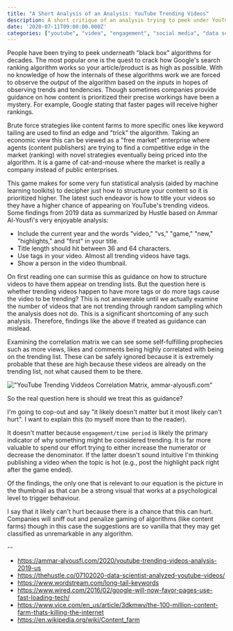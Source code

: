 ```yaml
---
title: "A Short Analysis of an Analysis: YouTube Trending Videos"
description: A short critique of an analysis trying to peek under YouTube's trending algorithms.
date: '2020-07-11T09:00:00.000Z'
categories: ["youtube", "video", "engagement", "social media", "data science"]
---
```


People have been trying to peek underneath "black box" algorithms for decades. The most popular one is the quest to crack how Google's search ranking algorithm works so your article/product is as high as possible. With no knowledge of how the internals of these algorithms work we are forced to observe the _output_ of the algorithm based on the _inputs_ in hopes of observing trends and tendencies. Though sometimes companies provide guidance on how content is prioritized their precise workings have been a mystery. For example, Google stating that faster pages will receive higher rankings.

Brute force strategies like content farms to more specific ones like keyword tailing are used to find an edge and "trick" the algorithm.  Taking an economic view this can be viewed as a "free market" enterprise where agents (content publishers) are trying to find a competitive edge in the market (ranking) with novel strategies eventually being priced into the algorithm. It is a game of cat-and-mouse where the market is really a company instead of public enterprises.

This game makes for some very fun statistical analysis (aided by machine learning toolkits) to decipher just how to structure your content so it is prioritized higher. The latest such endeavor is how to title your videos so they have a higher chance of appearing on YouTube's trending videos. Some findings from 2019 data as summarized by Hustle based on Ammar Al-Yousfi's very enjoyable analysis:

- Include the current year and the words "video," "vs," "game," "new," "highlights," and "first" in your title.
- Title length should hit between 36 and 64 characters.
- Use tags in your video. Almost all trending videos have tags.
- Show a person in the video thumbnail.

On first reading one can surmise this as guidance on how to structure videos to have them appear on trending lists. But the question here is whether trending videos happen to have more tags or do more tags cause the video to be trending? This is not answerable until we actually examine the number of videos that are not trending through random sampling which the analysis does not do. This is a significant shortcoming of any such analysis. Therefore, findings like the above if treated as guidance can mislead.

Examining the correlation matrix we can see some self-fulfilling prophecies such as more views, likes and comments being highly correlated with being on the trending list. These can be safely ignored because it is extremely probable that these are high because these videos are already on the trending list, not what caused them to be there.

!["YouTube Trending Viddeos Correlation Matrix, ammar-alyousfi.com"](/images/youtube-trending-videos-correlation-matrix.png)

So the real question here is should we treat this as guidance?

I'm going to cop-out and say "it likely doesn't matter but it most likely can't hurt". I want to explain this (to myself more than to the reader).

It doesn't matter because `engagement/time period` is likely the primary indicator of why something might be considered trending. It is far more valuable to spend our effort trying to either increase the numerator or decrease the denominator. If the latter doesn't sound intuitive I'm thinking publishing a video when the topic is hot (e.g., post the highlight pack right after the game ended).

Of the findings, the only one that is relevant to our equation is the picture in the thumbnail as that can be a strong visual that works at a psychological level to trigger behaviour.

I say that it likely can't hurt because there is a chance that this can hurt. Companies will sniff out and penalize gaming of algorithms (like content farms) though in this case the suggestions are so vanilla that they may get classified as unremarkable in any algorithm.


--

- https://ammar-alyousfi.com/2020/youtube-trending-videos-analysis-2019-us
- https://thehustle.co/07102020-data-scientist-analyzed-youtube-videos/
- https://www.wordstream.com/long-tail-keywords
- https://www.wired.com/2016/02/google-will-now-favor-pages-use-fast-loading-tech/
- https://www.vice.com/en_us/article/3dkmwv/the-100-million-content-farm-thats-killing-the-internet
- https://en.wikipedia.org/wiki/Content_farm
